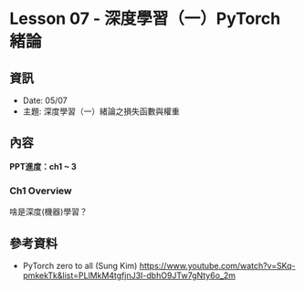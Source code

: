 # Lesson 07 - 深度學習（一）PyTorch 緒論

## 資訊
- Date: 05/07
- 主題: 深度學習（一）緒論之損失函數與權重

## 內容

**PPT進度：ch1 ~ 3**

### Ch1 Overview
啥是深度(機器)學習？

## 參考資料
- PyTorch zero to all (Sung Kim)
https://www.youtube.com/watch?v=SKq-pmkekTk&list=PLlMkM4tgfjnJ3I-dbhO9JTw7gNty6o_2m
